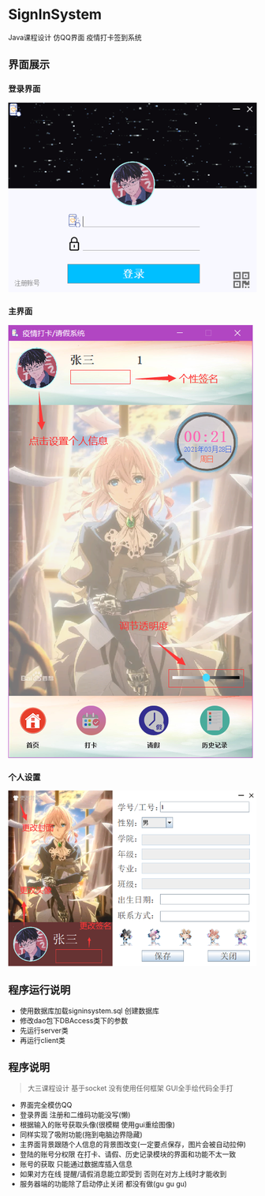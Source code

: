 # SignInSystem
Java课程设计 仿QQ界面 疫情打卡签到系统

## 界面展示
### 登录界面
![Image error](https://github.com/Hj7e2/SignInSystem/raw/master/演示图片/登录界面.png)
### 主界面
![Image error](https://github.com/Hj7e2/SignInSystem/raw/master/演示图片/主界面.png)
### 个人设置
![Image error](https://github.com/Hj7e2/SignInSystem/raw/master/演示图片/个人设置.png)

## 程序运行说明
* 使用数据库加载signinsystem.sql 创建数据库
* 修改dao包下DBAccess类下的参数
* 先运行server类
* 再运行client类

## 程序说明
> 大三课程设计 基于socket 没有使用任何框架 GUI全手绘代码全手打
* 界面完全模仿QQ
* 登录界面 注册和二维码功能没写(懒)
* 根据输入的账号获取头像(很模糊 使用gui重绘图像)
* 同样实现了吸附功能(拖到电脑边界隐藏)
* 主界面背景跟随个人信息的背景图改变(一定要点保存，图片会被自动拉伸)
* 登陆的账号分权限 在打卡、请假、历史记录模块的界面和功能不太一致
* 账号的获取 只能通过数据库插入信息
* 如果对方在线 提醒/请假消息能立即受到 否则在对方上线时才能收到
* 服务器端的功能除了启动停止关闭 都没有做(gu gu gu)
